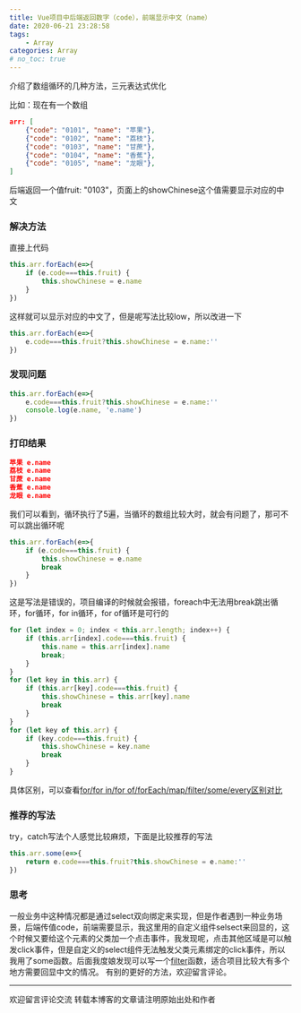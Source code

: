 ```yaml
---
title: Vue项目中后端返回数字（code），前端显示中文（name）
date: 2020-06-21 23:28:58
tags:
    - Array
categories: Array
# no_toc: true
---
```


介绍了数组循环的几种方法，三元表达式优化
<!--more-->

比如：现在有一个数组

``` json
arr: [
    {"code": "0101", "name": "苹果"},
    {"code": "0102", "name": "荔枝"},
    {"code": "0103", "name": "甘蔗"},
    {"code": "0104", "name": "香蕉"},
    {"code": "0105", "name": "龙眼"},
]
```
后端返回一个值fruit: "0103"，页面上的showChinese这个值需要显示对应的中文

### 解决方法

直接上代码

``` js
this.arr.forEach(e=>{
    if (e.code===this.fruit) {
        this.showChinese = e.name
    }
})
```

这样就可以显示对应的中文了，但是呢写法比较low，所以改进一下

``` js
this.arr.forEach(e=>{
    e.code===this.fruit?this.showChinese = e.name:''
})
```
### 发现问题

``` js
this.arr.forEach(e=>{
    e.code===this.fruit?this.showChinese = e.name:''
    console.log(e.name, 'e.name')
})
```

### 打印结果

``` json
苹果 e.name
荔枝 e.name
甘蔗 e.name
香蕉 e.name
龙眼 e.name
```

我们可以看到，循环执行了5遍，当循环的数组比较大时，就会有问题了，那可不可以跳出循环呢

``` js
this.arr.forEach(e=>{
    if (e.code===this.fruit) {
        this.showChinese = e.name
        break
    }
})
```
这是写法是错误的，项目编译的时候就会报错，foreach中无法用break跳出循环，for循环，for in循环，for of循环是可行的
``` js
for (let index = 0; index < this.arr.length; index++) {
    if (this.arr[index].code===this.fruit) {
        this.name = this.arr[index].name
        break;
    }
}
for (let key in this.arr) {
    if (this.arr[key].code===this.fruit) {
        this.showChinese = this.arr[key].name
        break
    }
}
for (let key of this.arr) {
    if (key.code===this.fruit) {
        this.showChinese = key.name
        break
    }
}
```

具体区别，可以查看[for/for in/for of/forEach/map/filter/some/every区别对比](https://juejin.im/post/5bc98082e51d450e4369bace)

### 推荐的写法

try，catch写法个人感觉比较麻烦，下面是比较推荐的写法

``` js
this.arr.some(e=>{
    return e.code===this.fruit?this.showChinese = e.name:''
})
```

### 思考

一般业务中这种情况都是通过select双向绑定来实现，但是作者遇到一种业务场景，后端传值code，前端需要显示，我这里用的自定义组件selsect来回显的，这个时候又要给这个元素的父类加一个点击事件，我发现呢，点击其他区域是可以触发click事件，但是自定义的select组件无法触发父类元素绑定的click事件，所以我用了some函数。后面我度娘发现可以写一个[filter](https://cn.vuejs.org/v2/api/#Vue-filter)函数，适合项目比较大有多个地方需要回显中文的情况。
有别的更好的方法，欢迎留言评论。

------

欢迎留言评论交流
转载本博客的文章请注明原始出处和作者